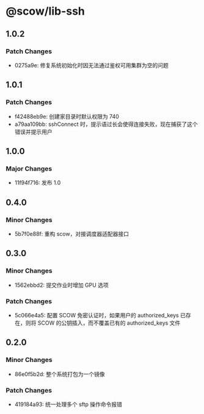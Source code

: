 # @scow/lib-ssh

## 1.0.2

### Patch Changes

- 0275a9e: 修复系统初始化时因无法通过鉴权可用集群为空的问题

## 1.0.1

### Patch Changes

- f42488eb9e: 创建家目录时默认权限为 740
- a79aa109bb: sshConnect 时，提示语过长会使得连接失败，现在捕获了这个错误并提示用户

## 1.0.0

### Major Changes

- 11f94f716: 发布 1.0

## 0.4.0

### Minor Changes

- 5b7f0e88f: 重构 scow，对接调度器适配器接口

## 0.3.0

### Minor Changes

- 1562ebbd2: 提交作业时增加 GPU 选项

### Patch Changes

- 5c066e4a5: 配置 SCOW 免密认证时，如果用户的 authorized_keys 已存在，则将 SCOW 的公钥插入，而不覆盖已有的 authorized_keys 文件

## 0.2.0

### Minor Changes

- 86e0f5b2d: 整个系统打包为一个镜像

### Patch Changes

- 419184a93: 统一处理多个 sftp 操作命令报错

